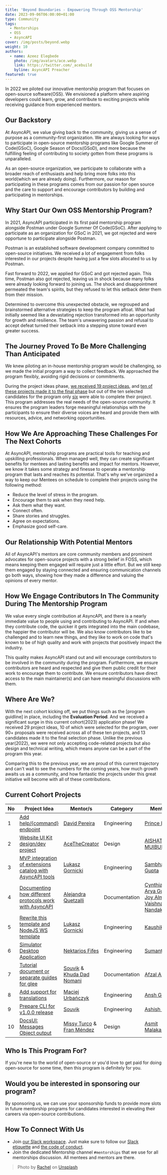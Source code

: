 ```yaml
---
title: 'Beyond Boundaries - Empowering Through OSS Mentorship'
date: 2023-09-06T06:00:00+01:00
type: Community
tags:
  - Mentorships
  - OSS
  - AsyncAPI
cover: /img/posts/beyond.webp
weight: 10
authors:
  - name: Azeez Elegbede
    photo: /img/avatars/ace.webp
    link: https://twitter.com/_acebuild
    byline: AsyncAPI Preacher
featured: true    
---
```


In 2022 we piloted our innovative mentorship program that focuses on open-source software(OSS). We envisioned a platform where aspiring developers could learn, grow, and contribute to exciting projects while receiving guidance from experienced mentors.

## Our Backstory

At AsyncAPI, we value giving back to the community, giving us a sense of purpose as a community-first organization. We are always looking for ways to participate in open-source mentorship programs like Google Summer of Code(GSoC), Google Season of Docs(GSoD), and more because the fulfilling feeling of contributing to society gotten from these programs is unparalleled.

As an open-source organization, we participate to collaborate with a broader reach of enthusiasts and help bring more folks into this world(which we are already doing). Furthermore, our reason for participating in these programs comes from our passion for open source and the care to support and encourage contributors by building and participating in mentorships.

## Why Start Our Own OSS Mentorship Program?

In 2021, AsyncAPI participated in its first paid mentorship program alongside Postman under Google Summer Of Code(GSoC). After applying to participate as an organization for GSoC in 2021, we got rejected and were opportune to participate alongside Postman.

Postman is an established software development company committed to open-source initiatives. We received a lot of engagement from folks interested in our projects despite having just a few slots allocated to us by Postman.

Fast forward to 2022, we applied for GSoC and got rejected again. This time, Postman also got rejected, leaving us in shock because many folks were already looking forward to joining us. The shock and disappointment permeated the team's spirits, but they refused to let this setback deter them from their mission.

Determined to overcome this unexpected obstacle, we regrouped and brainstormed alternative strategies to keep the program afloat. What had initially seemed like a devastating rejection transformed into an opportunity for growth and resilience. The team's unwavering passion and refusal to accept defeat turned their setback into a stepping stone toward even greater success.

## The Journey Proved To Be More Challenging Than Anticipated

We knew piloting an in-house mentorship program would be challenging, so we made the initial program a way to collect feedback. We approached the program flexibly, avoiding rigid decisions or commitments.

During the project ideas phase, [we received 19 project ideas](https://github.com/asyncapi/community/blob/master/mentorship/asyncapi-mentorship/2022/project-ideas.md), and [ten of these projects made it to the final phase](https://github.com/asyncapi/community/blob/master/mentorship/asyncapi-mentorship/2022/README.md) but out of the ten selected candidates for the program only [six](https://github.com/orgs/asyncapi/discussions/577) were able to complete their project. This program addresses the real needs of the open-source community. It ensures the program leaders forge meaningful relationships with the participants to ensure their diverse voices are heard and provide them with resources, advice, and networking opportunities.

## How We Are Approaching These Challenges For The Next Cohorts

At AsyncAPI, mentorship programs are practical tools for teaching and upskilling professionals. When managed well, they can create significant benefits for mentees and lasting benefits and impact for mentors. However, we know it takes some strategy and finesse to operate a mentorship program that lasts and reaches its potential. That's why we've organized a way to keep our Mentees on schedule to complete their projects using the following method:

- Reduce the level of stress in the program.
- Encourage them to ask when they need help.
- Ask them what they want.
- Connect often.
- Share stories and struggles.
- Agree on expectations.
- Emphasize good self-care.

## Our Relationship With Potential Mentors

All of AsyncAPI's mentors are core community members and prominent advocates for open-source projects with a strong belief in FOSS, which means keeping them engaged will require just a little effort. But we still keep them engaged by staying connected and ensuring communication channels go both ways, showing how they made a difference and valuing the opinions of every mentor.

## How We Engage Contributors In The Community During The Mentorship Program

We value every single contribution at AsyncAPI, and there is a nearly immediate value to people using and contributing to AsyncAPI. If and when they contribute code, the quicker it gets integrated into the main codebase, the happier the contributor will be. We also know contributors like to be challenged and to learn new things, and they like to work on code that's known to be of high quality and work with projects that positively impact the industry.

This quality makes AsyncAPI stand out and will encourage contributors to be involved in the community during the program. Furthermore, we ensure contributors are heard and respected and give them public credit for their work to encourage them to contribute. We ensure contributors have direct access to the main maintainer(s) and can have meaningful discussions with them.

## Where Are We?

With the next cohort kicking off, we put things such as the [program guidline] in place, including the **Evaluation Period**. And we received a significant surge in this current cohort(2023) application phase! We received 29 project ideas, 10 of which were selected for the program, over 90+ proposals were received across all of these ten projects, and 13 candidates made it to the final selection phase. Unlike the previous year(2022), we were not only accepting code-related projects but also design and technical writing, which means anyone can be a part of the program this year.

Comparing this to the previous year, we are proud of this current trajectory and can't wait to see the numbers for the coming years, how much growth awaits us as a community, and how fantastic the projects under this great initiative will become with all of these contributions.

## Current Cohort Projects

| No | Project Idea | Mentor/s | Category | Mentee/s |
| --- | --- | --- | --- | --- |
| 1 | [Add help/{command} endpoint](https://github.com/asyncapi/server-api/issues/144) | [David Pereira](https://github.com/BOLT04) | Engineering | [Prince Rajpoot](https://github.com/princerajpoot20) |
| 2 | [Website UI Kit design/dev project](https://github.com/asyncapi/design-system/issues/4) | [AceTheCreator](https://github.com/AceTheCreator) | Design | [AISHAT MUIBUDEEN](https://github.com/Mayaleeeee) |
| 3 | [MVP integration of extensions catalog with AsyncAPI tools](https://github.com/asyncapi/extensions-catalog/issues/78) | [Lukasz Gornicki](https://github.com/derberg) | Engineering | [Sambhav Gupta](https://github.com/sambhavgupta0705) |
| 4 | [Documenting how different protocols work with AsyncAPI](https://github.com/orgs/asyncapi/discussions/533) | [Alejandra Quetzalli](https://github.com/alequetzalli) | Documentation | [Cynthia Peter](https://github.com/CynthiaPeter), [Arya Gupta](https://github.com/Arya-Gupta), [Joy Almeida](https://github.com/J0SAL), [Vaishnavi Nandakumar](https://github.com/VaishnaviNandakumar)|
| 5 | [Rewrite this template and NodeJS WS template](https://github.com/asyncapi/nodejs-template/issues/133) | [Lukasz Gornicki](https://github.com/derberg) | Engineering | [Kaushik Rishi](https://github.com/kaushik-rishi) |
| 6 | [Simulator Desktop Application](https://github.com/asyncapi/community/issues/691) | [Nektarios Fifes](https://github.com/NektariosFifes) | Engineering | [Sumant Tirkey](https://github.com/SumantxD) |
| 7 | [Tutorial document or separate guides for glee](https://github.com/asyncapi/glee/issues/431) | [Souvik](https://github.com/Souvikns) & [Khuda Dad Nomani](https://github.com/KhudaDad414) | Documentation | [Afzal Ansari](https://github.com/afzal442) |
| 8 | [Add support for translations](https://github.com/asyncapi/website/issues/267) | [Maciej Urbańczyk](https://github.com/magicmatatjahu) | Engineering | [Ansh Goyal](https://github.com/anshgoyalevil/) |
| 9 | [Prepare CLI for v1.0.0 release](https://github.com/asyncapi/cli/issues/599) | [Souvik](https://github.com/Souvikns) | Engineering | [Ashish Padhy](https://github.com/Shurtu-gal) |
| 10 | [DocsUI: Messages Object output](https://github.com/asyncapi/asyncapi-react/issues/618) | [Missy Turco](https://github.com/mcturco) & [Fran Méndez](https://github.com/fmvilas) | Design | [Asmit Malakannawar](https://github.com/asmitbm) |



## Who Is This Program For?

If you're new to the world of open-source or you'd love to get paid for doing open-source for some time, then this program is definitely for you.

## Would you be interested in sponsoring our program?

By sponsoring us, we can use your sponsorship funds to provide more slots in future mentorship programs for candidates interested in elevating their careers via open-source contributions.

## How To Connect With Us

- Join [our Slack workspace](https://www.asyncapi.com/slack-invite). Just make sure to follow our [Slack etiquette](https://github.com/asyncapi/.github/blob/master/slack-etiquette.md) and [the code of conduct](https://github.com/asyncapi/.github/blob/master/CODE_OF_CONDUCT.md).
- Join the dedicated Mentorship channel `#mentorships` that we use for all mentorships discussion. All mentees and mentors are there.

> Photo by <a href="https://unsplash.com/@noguidebook?utm_source=unsplash&utm_medium=referral&utm_content=creditCopyText">Rachel</a> on <a href="https://unsplash.com/photos/U4zpPfvogJ4?utm_source=unsplash&utm_medium=referral&utm_content=creditCopyText">Unsplash</a>

